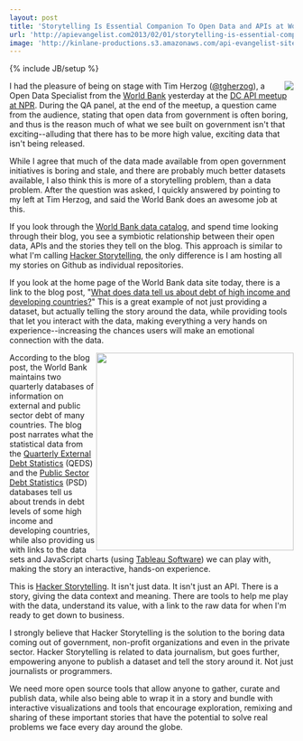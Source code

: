 ```yaml
---
layout: post
title: 'Storytelling Is Essential Companion To Open Data and APIs at World Bank'
url: 'http://apievangelist.com2013/02/01/storytelling-is-essential-companion-to-open-data-and-apis-at-world-bank/'
image: 'http://kinlane-productions.s3.amazonaws.com/api-evangelist-site/blog/The-World-Bank-Logo.png'
---
```

{% include JB/setup %}
<p>
     <a href="http://data.worldbank.org/" target="_blank"><img src="https://s3.amazonaws.com/kinlane-productions/api-evangelist/world-bank/The-World-Bank-Logo.png"  align="right" /></a>
</p>
<p>
     I had the pleasure of being on stage with Tim Herzog (<a rel="user" href="http://twitter.com/tgherzog" target="_blank"><span class="at">@tgherzog</a>), a Open Data Specialist from the <a title="World Bank" href="http://worldbank.com">World Bank</a> yesterday at the <a href="/2013/02/01/a-conversation-about-apis-in-washington-dc/">DC API meetup at NPR</a>. During the QA panel, at the end of the meetup, a question came from the audience, stating that open data from government is often boring, and thus is the reason much of what we see built on government isn't that exciting--alluding that there has to be more high value, exciting data that isn't being released.
</p>
<p>
     While I agree that much of the data made available from open government initiatives is boring and stale, and there are probably much better datasets available, I also think this is more of a storytelling problem, than a data problem. After the question was asked, I quickly answered by pointing to my left at Tim Herzog, and said the World Bank does an awesome job at this.
</p>
<p>
     If you look through the <a href="http://data.worldbank.org/">World Bank data catalog</a>, and spend time looking through their blog, you see a symbiotic relationship between their open data, APIs and the stories they tell on the blog. This approach is similar to what I'm calling <a title="Hacker Storytelling" href="http://hackerstorytelling.com">Hacker Storytelling</a>, the only difference is I am hosting all my stories on Github as individual repositories.
</p>
<p>
     If you look at the home page of the World Bank data site today, there is a link to the blog post, "<a href="http://blogs.worldbank.org/opendata/what-does-data-tell-us-about-debt-of-high-income-and-developing-countries">What does data tell us about debt of high income and developing countries?</a>" This is a great example of not just providing a dataset, but actually telling the story around the data, while providing tools that let you interact with the data, making everything a very hands on experience--increasing the chances users will make an emotional connection with the data.
</p>
<p>
     <a href="http://blogs.worldbank.org/opendata/what-does-data-tell-us-about-debt-of-high-income-and-developing-countries" target="_blank"><img src="https://s3.amazonaws.com/kinlane-productions/api-evangelist/world-bank/World-Bank-Exernal-Debt-to-GDP-Ratio.png"  width="350" align="right" /></a>
</p>
<p>
     According to the blog post, the World Bank maintains two quarterly databases of information on external and public sector debt of many countries. The blog post narrates what the statistical data from the <a href="http://worldbank.org/qeds">Quarterly External Debt Statistics</a> (QEDS) and the <a href="http://worldbank.org/qpsd">Public Sector Debt Statistics</a> (PSD) databases tell us about trends in debt levels of some high income and developing countries, while also providing us with links to the data sets and JavaScript charts (using <a href="http://www.tableausoftware.com">Tableau Software</a>) we can play with, making the story an interactive, hands-on experience.
</p>
<p>
     This is <a title="Hacker Storytelling" href="http://hackerstorytelling.com">Hacker Storytelling</a>. It isn't just data. It isn't just an API. There is a story, giving the data context and meaning. There are tools to help me play with the data, understand its value, with a link to the raw data for when I'm ready to get down to business.
</p>
<p>
     I strongly believe that Hacker Storytelling is the solution to the boring data coming out of government, non-profit organizations and even in the private sector. Hacker Storytelling is related to data journalism, but goes further, empowering anyone to publish a dataset and tell the story around it. Not just journalists or programmers.
</p>
<p>
     We need more open source tools that allow anyone to gather, curate and publish data, while also being able to wrap it in a story and bundle with interactive visualizations and tools that encourage exploration, remixing and sharing of these important stories that have the potential to solve real problems we face every day around the globe.
</p>
